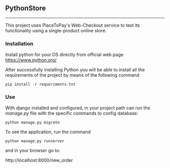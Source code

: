 ## PythonStore

---

This project uses PlaceToPay's Web-Checkout service to test its functionality using a single-product online store.

### Installation


Install python for your OS directly from official web page
https://www.python.org/

After successfully installing Python you will be able to install all the requirements of the project by means of the following command
```
pip install -r requeriments.txt

```

### Use

With django installed and configured, in your project path can run the *manage.py* file with the specific commands to config database:
```
python manage.py migrate
```

To see the application, run the command 
```
python manage.py runserver
```
and in your browser go to:

http://localhost:8000/new_order
